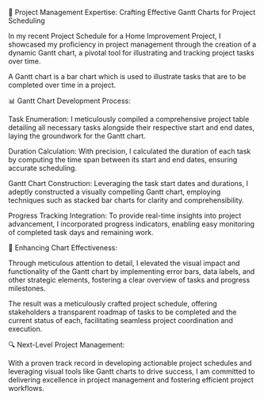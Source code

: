 🚀 Project Management Expertise: Crafting Effective Gantt Charts for Project Scheduling

In my recent Project Schedule for a Home Improvement Project, I showcased my proficiency in project management through the creation of a dynamic Gantt chart, a pivotal tool for illustrating and tracking project tasks over time.

A Gantt chart is a bar chart which is used to illustrate tasks that are to be completed over time in a project. 

📊 Gantt Chart Development Process:

Task Enumeration: I meticulously compiled a comprehensive project table detailing all necessary tasks alongside their respective start and end dates, laying the groundwork for the Gantt chart.

Duration Calculation: With precision, I calculated the duration of each task by computing the time span between its start and end dates, ensuring accurate scheduling.

Gantt Chart Construction: Leveraging the task start dates and durations, I adeptly constructed a visually compelling Gantt chart, employing techniques such as stacked bar charts for clarity and comprehensibility.

Progress Tracking Integration: To provide real-time insights into project advancement, I incorporated progress indicators, enabling easy monitoring of completed task days and remaining work.

🎨 Enhancing Chart Effectiveness:

Through meticulous attention to detail, I elevated the visual impact and functionality of the Gantt chart by implementing error bars, data labels, and other strategic elements, fostering a clear overview of tasks and progress milestones.

The result was a meticulously crafted project schedule, offering stakeholders a transparent roadmap of tasks to be completed and the current status of each, facilitating seamless project coordination and execution.

🔍 Next-Level Project Management:

With a proven track record in developing actionable project schedules and leveraging visual tools like Gantt charts to drive success, I am committed to delivering excellence in project management and fostering efficient project workflows.
